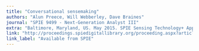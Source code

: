 ```yaml
---
title: "Conversational sensemaking"
authors: "Alun Preece, Will Webberley, Dave Braines"
journal: "SPIE 9499 - Next-Generation Analyst III"
extra: "Baltimore, Maryland, US. May 2015. SPIE Sensing Technology+ Applications."
link: "http://proceedings.spiedigitallibrary.org/proceeding.aspx?articleid=2295445"
link_label: "Available from SPIE"
---
```


